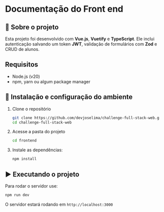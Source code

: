 # Documentação do Front end
## 📌 Sobre o projeto
Esta projeto foi desenvolvido com **Vue.js**, **Vuetify** e **TypeScript**. Ele inclui autenticação salvando um token **JWT**, validação de formulários com **Zod** e CRUD de alunos.

## Requisitos
- Node.js (v20)
- npm, yarn ou algum package manager

## 🔧 Instalação e configuração do ambiente

1. Clone o repositório
   ```sh
   git clone https://github.com/devjoselima/challenge-full-stack-web.git
   cd challenge-full-stack-web
   ```
2. Acesse a pasta do projeto
   ```sh
   cd frontend
   ```
3. Instale as dependências:
    ```sh
    npm install
    ```
## ▶️ Executando o projeto
Para rodar o servidor use:
   ```sh
   npm run dev
   ```
O servidor estará rodando em `http://localhost:3000`
